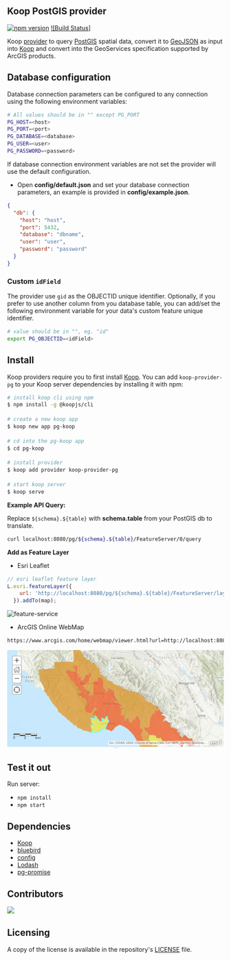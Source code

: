 ## Koop PostGIS provider
[![npm version][npm-img]][npm-url]
[![Build Status]][ci-url]

[npm-img]: https://img.shields.io/npm/v/koop-provider-pg.svg?style=flat-square
[npm-url]: https://www.npmjs.com/package/koop-provider-pg
[ci-url]: https://github.com/doneill/koop-provider-pg/actions/workflows/node.js.yml/badge.svg

Koop [provider](https://koopjs.github.io/docs/usage/provider) to query [PostGIS](https://postgis.net/) spatial data, convert it to [GeoJSON](https://geojson.org/) as input into [Koop](https://koopjs.github.io/) and convert into the GeoServices specification supported by ArcGIS products.

## Database configuration

Database connection parameters can be configured to any connection using the following environment variables:

```bash
# All values should be in "" except PG_PORT
PG_HOST=<host>
PG_PORT=<port>
PG_DATABASE=<database>
PG_USER=<user>
PG_PASSWORD=<password>
```

If database connection environment variables are not set the provider will use the default configuration.

- Open **config/default.json** and set your database connection parameters, an example is provided in **config/example.json**.

```json
{
  "db": {
    "host": "host",
    "port": 5432,
    "database": "dbname",
    "user": "user",
    "password": "password"
  }
}
```

### Custom `idField`
The provider use `gid` as the OBJECTID unique identifier.  Optionally, if you prefer to use another column from you database table, you can add/set the following environment variable for your data's custom feature unique identifier.

```bash
# value should be in "", eg. "id"
export PG_OBJECTID=<idField>
```

## Install
Koop providers require you to first install [Koop](https://koopjs.github.io/).  You can add `koop-provider-pg` to your Koop server dependencies by installing it with npm:

```bash
# install koop cli using npm
$ npm install -g @koopjs/cli

# create a new koop app
$ koop new app pg-koop

# cd into the pg-koop app
$ cd pg-koop

# install provider
$ koop add provider koop-provider-pg

# start koop server
$ koop serve
```

**Example API Query:**

Replace `${schema}.${table}` with **schema.table** from your PostGIS db to translate.

```bash
curl localhost:8080/pg/${schema}.${table}/FeatureServer/0/query
```

**Add as Feature Layer**

- Esri Leaflet

```javascript
// esri leaflet feature layer
L.esri.featureLayer({
    url: 'http://localhost:8080/pg/${schema}.${table}/FeatureServer/layers'
  }).addTo(map);
````

![feature-service](./assets/postgis-feature-service.png)

- ArcGIS Online WebMap

```bash
https://www.arcgis.com/home/webmap/viewer.html?url=http://localhost:8080/pg/${schema}.${table}/FeatureServer/
```

![agol feature-service](./assets/postgis-agol-featureservice.png)

## Test it out
Run server:
- `npm install`
- `npm start`

## Dependencies
- [Koop](https://koopjs.github.io/)
- [bluebird](http://bluebirdjs.com/docs/getting-started.html)
- [config](https://lorenwest.github.io/node-config/)
- [Lodash](https://lodash.com/)
- [pg-promise](https://vitaly-t.github.io/pg-promise/)

## Contributors
<a href="https://github.com/doneill/koop-provider-pg/graphs/contributors">
  <img src="https://contributors-img.web.app/image?repo=doneill/koop-provider-pg" />
</a>

## Licensing
A copy of the license is available in the repository's [LICENSE](LICENSE) file.